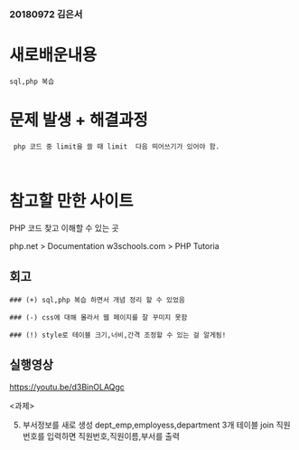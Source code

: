 ### 20180972 김은서

# 새로배운내용
```
sql,php 복습

```

# 문제 발생 + 해결과정
```
 php 코드 중 limit을 쓸 때 limit  다음 띄어쓰기가 있어야 함.  

 
```

# 참고할 만한 사이트
PHP 코드 찾고 이해할 수 있는 곳 


php.net > Documentation
w3schools.com > PHP Tutoria


## 회고
```
### (+) sql,php 복습 하면서 개념 정리 할 수 있었음

### (-) css에 대해 몰라서 웹 페이지를 잘 꾸미지 못함 

### (!) style로 테이블 크기,너비,간격 조정할 수 있는 걸 알게됨!
```
## 실행영상
https://youtu.be/d3BinOLAQgc


<과제>

5. 부서정보를 새로 생성
dept_emp,employess,department 3개 테이블 join 
직원번호를 입력하면 직원번호,직원이름,부서를 출력 


